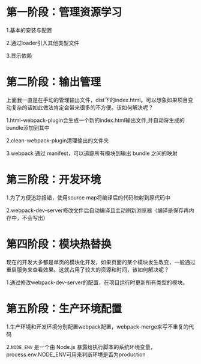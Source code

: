 # 第一阶段：管理资源学习

[^版本version:]: 1.0.0

1.基本的安装与配置

2.通过loader引入其他类型文件

3.显示依赖



# 第二阶段：输出管理

[^版本version]: 1.1.0

上面我一直是在手动的管理输出文件，dist下的index.html。可以想象如果项目变动复杂的话如此做法肯定会带来很多的不方便。该如何解决呢？

1.html-webpack-plugin会生成一个新的index.html输出文件,并自动将生成的bundle添加到其中

2.clean-webpack-plugin清理输出的文件夹

3.webpack 通过 manifest，可以追踪所有模块到输出 bundle 之间的映射

# 第三阶段：开发环境

[^版本version]: 1.2.0

1.为了方便追踪报错，使用source map将编译后的代码映射到原代码中

2.webpack-dev-server修改文件后自动编译且主动刷新浏览器（编译是保存再内存中，不会写出）

# 第四阶段：模块热替换

[^版本version]: 1.3.0

现在的开发大多都是单页的模块化开发，如果页面的某个模块发生改变，一般通过重启服务来查看效果。这就占用了较大的资源和时间，该如何解决呢？

1.通过修改webpack-dev-server的配置，在项目运行时更新所有类型的模块。

# 第五阶段：生产环境配置

[^版本version]: 1.4.0

1.生产环境和开发环境分别配置webpack配置，webpack-merge来写不重复的代码

2.`NODE_ENV` 是一个由 Node.js 暴露给执行脚本的系统环境变量，process.env.NODE_ENV可用来判断环境是否为production



